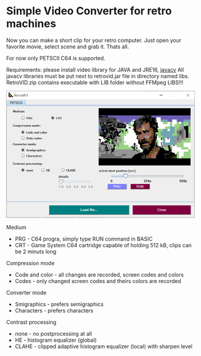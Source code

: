 # Simple Video Converter for retro machines

Now you can make a short clip for your retro computer. Just open your favorite movie, select scene and grab it. Thats all.

For now only PETSCII C64 is supported.

Requirements: please install video library for JAVA and JRE16, [javacv](https://sourceforge.net/projects/javacv.mirror/)
All javacv libraries must be put next to retrovid.jar file in directory named libs. RetroVID.zip contains executable with LIB folder without FFMpeg LIBS!!!

![PetsciiVID](retrovid.png)

Medium

- PRG - C64 progra, simply type RUN command in BASIC
- CRT - Game System C64 cartridge capable of holding 512 kB, clips can be 2 minuts long
 
Compression mode

- Code and color - all changes are recorded, screen codes and colors
- Codes - only changed screen codes and theirs colors are recorded

Converter mode

- Smigraphics - prefers semigraphics
- Characters - prefers characters

Contrast processing

- none - no postprocessing at all
- HE - histogram equalizer (global)
- CLAHE - clipped adaptive histogram equalizer (local) with sharpen level 

